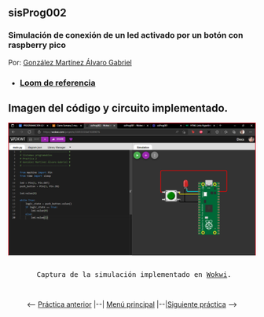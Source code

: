 ## sisProg002
### Simulación de conexión de un led activado por un botón con raspberry pico

Por: [González Martínez Álvaro Gabriel](github.com/alvaroggm123)
 - ### [Loom de referencia](https://www.loom.com/share/41392925019d42aeb7eb510fe003c34f)

## Imagen del código y circuito implementado.
![Imagen de circuito y código implementado en la práctica.](./img/2022-05-02%20(1).png)
<pre>
<p align="center"> Captura de la simulación implementado en <a href="http://www.wokwi.com">Wokwi</a>.</p>
</pre>
<p align="center"> <-- <a href="https://github.com/tectijuana/simuladorrp2040-Alvaroggm123/blob/main/code/sisProg001">Práctica anterior</a> |--| <a href="https://github.com/tectijuana/simuladorrp2040-Alvaroggm123">Menú principal</a> |--|<a href="https://github.com/tectijuana/simuladorrp2040-Alvaroggm123/blob/main/code/sisProg003">Siguiente práctica</a> --> </p>